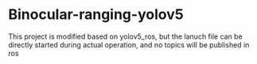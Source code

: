 # Binocular-ranging-yolov5
This project is modified based on yolov5_ros, but the lanuch file can be directly started during actual operation, and no topics will be published in ros
